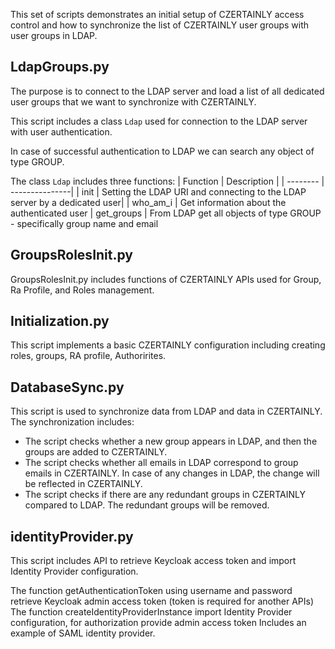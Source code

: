 This set of scripts demonstrates an initial setup of CZERTAINLY access control and how to synchronize the list of CZERTAINLY user groups with user groups in LDAP.


## LdapGroups.py

The purpose is to connect to the LDAP server and load a list of all dedicated user groups that we want to synchronize with CZERTAINLY.

This script includes a class `Ldap` used for connection to the LDAP server with user authentication. 

In case of successful authentication to LDAP we can search any object of type GROUP. 

The class `Ldap` includes three functions:
| Function | 	 Description |
| -------- |  ---------------|
|  init | Setting the LDAP URI and connecting to the LDAP server by a dedicated user|
| who_am_i | Get information about the authenticated user
| get_groups | From LDAP get all objects of type GROUP - specifically group name and email


## GroupsRolesInit.py

GroupsRolesInit.py includes functions of CZERTAINLY APIs used for Group, Ra Profile, and Roles management.


## Initialization.py 

This script implements a basic CZERTAINLY configuration including creating roles, groups, RA profile, Authorirites. 

## DatabaseSync.py

This script is used to synchronize data from LDAP and data in CZERTAINLY. 
The synchronization includes: 

- The script checks whether a new group appears in LDAP, and then the groups are added to CZERTAINLY.
- The script checks whether all emails in LDAP correspond to group emails in CZERTAINLY. In case of any changes in LDAP, the change will be reflected in CZERTAINLY.
- The script checks if there are any redundant groups in CZERTAINLY compared to LDAP. The redundant groups will be removed. 

## identityProvider.py

This script includes API to retrieve Keycloak access token and import Identity Provider configuration. 

 The function getAuthenticationToken using username and password retrieve Keycloak admin access token (token is required for another APIs)
 The function createIdentityProviderInstance import Identity Provider configuration, for authorization provide admin access token 
 Includes an example of SAML identity provider.
